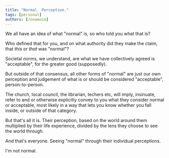 ```yaml
---
title: "Normal. Perception."
tags: [personal]
authors: [ronamosa]
---
```


We all have an idea of what "normal" is, so who told you what that is?

Who defined that for you, and on what authority did they make the claim, that _this_ or _that_ was "normal"?

Societal norms, we understand, are what we have collectively agreed is "acceptable", for the greater good (supposedly).

But outside of that consensus, all other forms of "normal" are just our own perception and judgement of what is or should be considered "acceptable", person-to-person.

<!-- truncate -->

The church, local council, the librarian, techers etc, will imply, insinuate, refer to and or otherwise explicitly convey to you what they consider normal or acceptable, most likely in a way that lets you know whether you fall inside, or outside of that category.

But that's all it is. Their perception, based on the world around them multiplied by their life experience, divided by the lens they choose to see the world through.

And that's everyone. Seeing "normal" through their individual perceptions.

I'm not normal.
